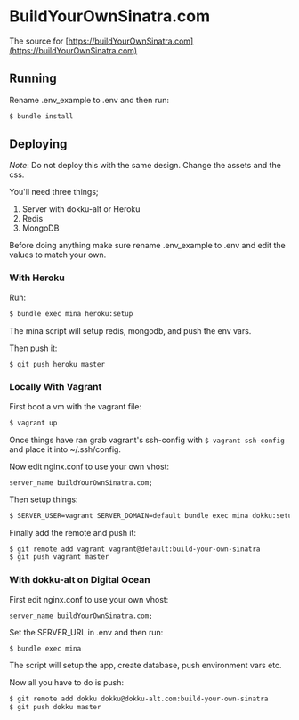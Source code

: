 # BuildYourOwnSinatra.com

The source for [https://buildYourOwnSinatra.com](https://buildYourOwnSinatra.com)

## Running

Rename .env_example to .env and then run:

```sh
$ bundle install
```

## Deploying

*Note*: Do not deploy this with the same design. Change the assets and the css.

You'll need three things;

1. Server with dokku-alt or Heroku
2. Redis
3. MongoDB

Before doing anything make sure rename .env_example to .env and edit the values to match your own.

### With Heroku

Run:

```sh
$ bundle exec mina heroku:setup
```

The mina script will setup redis, mongodb, and push the env vars.

Then push it:

```sh
$ git push heroku master
```

### Locally With Vagrant

First boot a vm with the vagrant file:

```sh
$ vagrant up
```

Once things have ran grab vagrant's ssh-config with `$ vagrant ssh-config` and place it into ~/.ssh/config.

Now edit nginx.conf to use your own vhost:

```nginx
server_name buildYourOwnSinatra.com;
```

Then setup things:

```sh
$ SERVER_USER=vagrant SERVER_DOMAIN=default bundle exec mina dokku:setup --port 2222
```

Finally add the remote and push it:

```sh
$ git remote add vagrant vagrant@default:build-your-own-sinatra
$ git push vagrant master
```

### With dokku-alt on Digital Ocean

First edit nginx.conf to use your own vhost:

```nginx
server_name buildYourOwnSinatra.com;
```

Set the SERVER_URL in .env and then run:

```sh
$ bundle exec mina
```

The script will setup the app, create database, push environment vars etc.

Now all you have to do is push:

```sh
$ git remote add dokku dokku@dokku-alt.com:build-your-own-sinatra
$ git push dokku master
```
